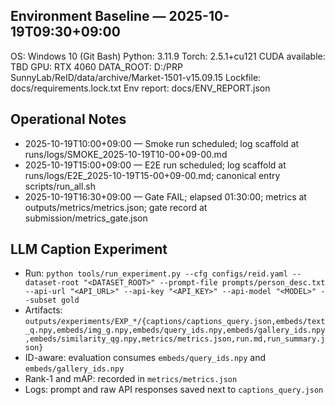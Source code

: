 ## Environment Baseline — 2025-10-19T09:30+09:00
OS: Windows 10 (Git Bash)
Python: 3.11.9
Torch: 2.5.1+cu121
CUDA available: TBD
GPU: RTX 4060
DATA_ROOT: D:/PRP SunnyLab/ReID/data/archive/Market-1501-v15.09.15
Lockfile: docs/requirements.lock.txt
Env report: docs/ENV_REPORT.json

## Operational Notes
- 2025-10-19T10:00+09:00 — Smoke run scheduled; log scaffold at runs/logs/SMOKE_2025-10-19T10-00+09-00.md
- 2025-10-19T15:00+09:00 — E2E run scheduled; log scaffold at runs/logs/E2E_2025-10-19T15-00+09-00.md; canonical entry scripts/run_all.sh
- 2025-10-19T16:30+09:00 — Gate FAIL; elapsed 01:30:00; metrics at outputs/metrics/metrics.json; gate record at submission/metrics_gate.json

## LLM Caption Experiment
- Run: `python tools/run_experiment.py --cfg configs/reid.yaml --dataset-root "<DATASET_ROOT>" --prompt-file prompts/person_desc.txt --api-url "<API_URL>" --api-key "<API_KEY>" --api-model "<MODEL>" --subset gold`
- Artifacts: `outputs/experiments/EXP_*/{captions/captions_query.json,embeds/text_q.npy,embeds/img_g.npy,embeds/query_ids.npy,embeds/gallery_ids.npy,embeds/similarity_qg.npy,metrics/metrics.json,run.md,run_summary.json}`
- ID-aware: evaluation consumes `embeds/query_ids.npy` and `embeds/gallery_ids.npy`
- Rank-1 and mAP: recorded in `metrics/metrics.json`
- Logs: prompt and raw API responses saved next to `captions_query.json`